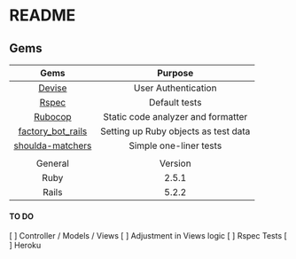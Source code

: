 # README

## Gems

| Gems  | Purpose |
| :---: |:-------:|
| [Devise](https://github.com/plataformatec/devise) | User Authentication |
| [Rspec](https://github.com/rspec/rspec-rails) | Default tests |
| [Rubocop](https://github.com/rubocop-hq/rubocop) | Static code analyzer and formatter |
| [factory_bot_rails](https://github.com/thoughtbot/factory_bot_rails) | Setting up Ruby objects as test data |
| [shoulda-matchers](https://github.com/thoughtbot/shoulda-matchers) | Simple one-liner tests |
|  |  |
| General | Version |
| Ruby  | 2.5.1 |
| Rails | 5.2.2 |

#### TO DO
[ ] Controller / Models / Views
[ ] Adjustment in Views logic
[ ] Rspec Tests
[ ] Heroku